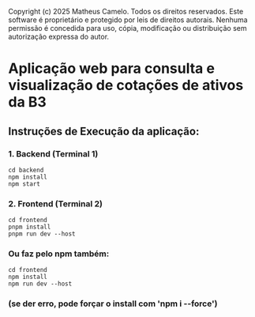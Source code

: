 Copyright (c) 2025 Matheus Camelo. Todos os direitos reservados.
Este software é proprietário e protegido por leis de direitos autorais. 
Nenhuma permissão é concedida para uso, cópia, modificação ou distribuição sem autorização expressa do autor.

# Aplicação web para consulta e visualização de cotações de ativos da B3

## Instruções de Execução da aplicação: 

### 1. Backend (Terminal 1)
```
cd backend
npm install
npm start
```

### 2. Frontend (Terminal 2)
```
cd frontend
pnpm install
pnpm run dev --host
```
### Ou faz pelo npm também:
```
cd frontend
npm install
npm run dev --host
```
### (se der erro, pode forçar o install com 'npm i --force')
